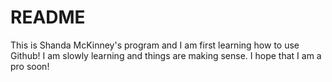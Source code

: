 # README

This is Shanda McKinney's program and I am first learning how to use Github! I am slowly learning and things are making sense. I hope that I am a pro soon!

